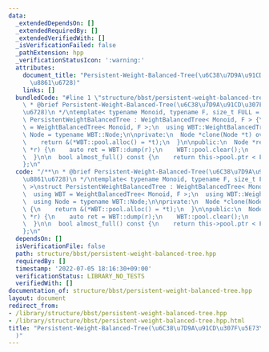 ```yaml
---
data:
  _extendedDependsOn: []
  _extendedRequiredBy: []
  _extendedVerifiedWith: []
  _isVerificationFailed: false
  _pathExtension: hpp
  _verificationStatusIcon: ':warning:'
  attributes:
    document_title: "Persistent-Weight-Balanced-Tree(\u6C38\u7D9A\u91CD\u307F\u5E73\
      \u8861\u6728)"
    links: []
  bundledCode: "#line 1 \"structure/bbst/persistent-weight-balanced-tree.hpp\"\n/**\n\
    \ * @brief Persistent-Weight-Balanced-Tree(\u6C38\u7D9A\u91CD\u307F\u5E73\u8861\
    \u6728)\n */\ntemplate< typename Monoid, typename F, size_t FULL = 1000 >\nstruct\
    \ PersistentWeightBalancedTree : WeightBalancedTree< Monoid, F > {\n  using WBT\
    \ = WeightBalancedTree< Monoid, F >;\n  using WBT::WeightBalancedTree;\n  using\
    \ Node = typename WBT::Node;\n\nprivate:\n  Node *clone(Node *t) override {\n\
    \    return &(*WBT::pool.alloc() = *t);\n  }\n\npublic:\n  Node *rebuild(Node\
    \ *r) {\n    auto ret = WBT::dump(r);\n    WBT::pool.clear();\n    return WBT::build(ret);\n\
    \  }\n\n  bool almost_full() const {\n    return this->pool.ptr < FULL;\n  }\n\
    };\n"
  code: "/**\n * @brief Persistent-Weight-Balanced-Tree(\u6C38\u7D9A\u91CD\u307F\u5E73\
    \u8861\u6728)\n */\ntemplate< typename Monoid, typename F, size_t FULL = 1000\
    \ >\nstruct PersistentWeightBalancedTree : WeightBalancedTree< Monoid, F > {\n\
    \  using WBT = WeightBalancedTree< Monoid, F >;\n  using WBT::WeightBalancedTree;\n\
    \  using Node = typename WBT::Node;\n\nprivate:\n  Node *clone(Node *t) override\
    \ {\n    return &(*WBT::pool.alloc() = *t);\n  }\n\npublic:\n  Node *rebuild(Node\
    \ *r) {\n    auto ret = WBT::dump(r);\n    WBT::pool.clear();\n    return WBT::build(ret);\n\
    \  }\n\n  bool almost_full() const {\n    return this->pool.ptr < FULL;\n  }\n\
    };\n"
  dependsOn: []
  isVerificationFile: false
  path: structure/bbst/persistent-weight-balanced-tree.hpp
  requiredBy: []
  timestamp: '2022-07-05 18:16:30+09:00'
  verificationStatus: LIBRARY_NO_TESTS
  verifiedWith: []
documentation_of: structure/bbst/persistent-weight-balanced-tree.hpp
layout: document
redirect_from:
- /library/structure/bbst/persistent-weight-balanced-tree.hpp
- /library/structure/bbst/persistent-weight-balanced-tree.hpp.html
title: "Persistent-Weight-Balanced-Tree(\u6C38\u7D9A\u91CD\u307F\u5E73\u8861\u6728\
  )"
---
```

